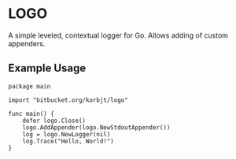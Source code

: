 LOGO
==========

A simple leveled, contextual logger for Go. Allows adding of custom appenders.

Example Usage
-----

    package main
    
    import "bitbucket.org/korbjt/logo"

    func main() {
        defer logo.Close()
        logo.AddAppender(logo.NewStdoutAppender())
        log = logo.NewLogger(nil)
        log.Trace("Hello, World!")
    }
